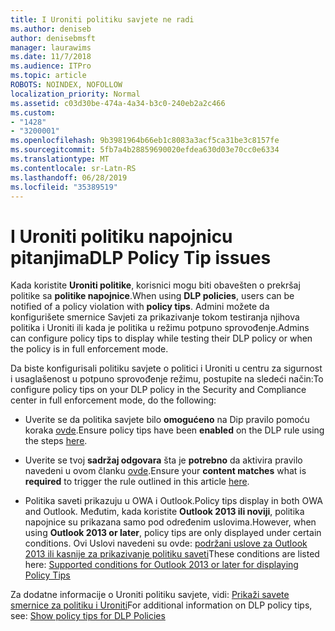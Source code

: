 ```yaml
---
title: I Uroniti politiku savjete ne radi
ms.author: deniseb
author: denisebmsft
manager: laurawims
ms.date: 11/7/2018
ms.audience: ITPro
ms.topic: article
ROBOTS: NOINDEX, NOFOLLOW
localization_priority: Normal
ms.assetid: c03d30be-474a-4a34-b3c0-240eb2a2c466
ms.custom:
- "1428"
- "3200001"
ms.openlocfilehash: 9b3981964b66eb1c8083a3acf5ca31be3c8157fe
ms.sourcegitcommit: 5fb7a4b28859690020efdea630d03e70cc0e6334
ms.translationtype: MT
ms.contentlocale: sr-Latn-RS
ms.lasthandoff: 06/28/2019
ms.locfileid: "35389519"
---
```

# <a name="dlp-policy-tip-issues"></a><span data-ttu-id="04d99-102">I Uroniti politiku napojnicu pitanjima</span><span class="sxs-lookup"><span data-stu-id="04d99-102">DLP Policy Tip issues</span></span>

<span data-ttu-id="04d99-103">Kada koristite **Uroniti politike**, korisnici mogu biti obavešten o prekršaj politike sa **politike napojnice**.</span><span class="sxs-lookup"><span data-stu-id="04d99-103">When using **DLP policies**, users can be notified of a policy violation with **policy tips**.</span></span> <span data-ttu-id="04d99-104">Admini možete da konfigurišete smernice Savjeti za prikazivanje tokom testiranja njihova politika i Uroniti ili kada je politika u režimu potpuno sprovođenje.</span><span class="sxs-lookup"><span data-stu-id="04d99-104">Admins can configure policy tips to display while testing their DLP policy or when the policy is in full enforcement mode.</span></span>
  
<span data-ttu-id="04d99-105">Da biste konfigurisali politiku savjete o politici i Uroniti u centru za sigurnost i usaglašenost u potpuno sprovođenje režimu, postupite na sledeći način:</span><span class="sxs-lookup"><span data-stu-id="04d99-105">To configure policy tips on your DLP policy in the Security and Compliance center in full enforcement mode, do the following:</span></span>
  
- <span data-ttu-id="04d99-106">Uverite se da politika savjete bilo **omogućeno** na Dip pravilo pomoću koraka [ovde](https://docs.microsoft.com/office365/securitycompliance/use-notifications-and-policy-tips).</span><span class="sxs-lookup"><span data-stu-id="04d99-106">Ensure policy tips have been **enabled** on the DLP rule using the steps [here](https://docs.microsoft.com/office365/securitycompliance/use-notifications-and-policy-tips).</span></span>

- <span data-ttu-id="04d99-107">Uverite se tvoj **sadržaj odgovara** šta je **potrebno** da aktivira pravilo navedeni u ovom članku [ovde](https://docs.microsoft.com/office365/securitycompliance/what-the-sensitive-information-types-look-for).</span><span class="sxs-lookup"><span data-stu-id="04d99-107">Ensure your **content matches** what is **required** to trigger the rule outlined in this article [here](https://docs.microsoft.com/office365/securitycompliance/what-the-sensitive-information-types-look-for).</span></span>

- <span data-ttu-id="04d99-108">Politika saveti prikazuju u OWA i Outlook.</span><span class="sxs-lookup"><span data-stu-id="04d99-108">Policy tips display in both OWA and Outlook.</span></span> <span data-ttu-id="04d99-109">Međutim, kada koristite **Outlook 2013 ili noviji**, politika napojnice su prikazana samo pod određenim uslovima.</span><span class="sxs-lookup"><span data-stu-id="04d99-109">However, when using **Outlook 2013 or later**, policy tips are only displayed under certain conditions.</span></span> <span data-ttu-id="04d99-110">Ovi Uslovi navedeni su ovde: [podržani uslove za Outlook 2013 ili kasnije za prikazivanje politiku saveti](https://docs.microsoft.com/office365/securitycompliance/use-notifications-and-policy-tips#outlook-2013-and-later-supports-showing-policy-tips-for-only-some-conditions)</span><span class="sxs-lookup"><span data-stu-id="04d99-110">These conditions are listed here: [Supported conditions for Outlook 2013 or later for displaying Policy Tips](https://docs.microsoft.com/office365/securitycompliance/use-notifications-and-policy-tips#outlook-2013-and-later-supports-showing-policy-tips-for-only-some-conditions)</span></span>

<span data-ttu-id="04d99-111">Za dodatne informacije o Uroniti politiku savjete, vidi: [Prikaži savete smernice za politiku i Uroniti](https://docs.microsoft.com/office365/securitycompliance/use-notifications-and-policy-tips)</span><span class="sxs-lookup"><span data-stu-id="04d99-111">For additional information on DLP policy tips, see: [Show policy tips for DLP Policies](https://docs.microsoft.com/office365/securitycompliance/use-notifications-and-policy-tips)</span></span>
  